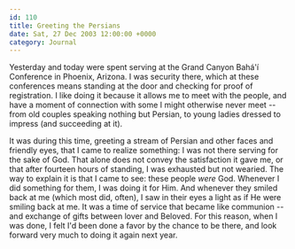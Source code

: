 ```yaml
---
id: 110
title: Greeting the Persians
date: Sat, 27 Dec 2003 12:00:00 +0000
category: Journal
---
```


Yesterday and today were spent serving at the Grand Canyon Bahá'í
Conference in Phoenix, Arizona.  I was security there, which at these
conferences means standing at the door and checking for proof of
registration.  I like doing it because it allows me to meet with the
people, and have a moment of connection with some I might otherwise
never meet -- from old couples speaking nothing but Persian, to young
ladies dressed to impress (and succeeding at it).

It was during this time, greeting a stream of Persian and other faces
and friendly eyes, that I came to realize something: I was not there
serving for the sake of God.  That alone does not convey the
satisfaction it gave me, or that after fourteen hours of standing, I was
exhausted but not wearied.  The way to explain it is that I came to see:
these people *were* God.  Whenever I did something for them, I was doing
it for Him.  And whenever they smiled back at me (which most did,
often), I saw in their eyes a light as if He were smiling back at me.
It was a time of service that became like communion -- and exchange of
gifts between lover and Beloved.  For this reason, when I was done, I
felt I'd been done a favor by the chance to be there, and look forward
very much to doing it again next year.


